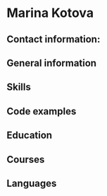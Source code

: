 # Marina Kotova

## Contact information: 

## General information

## Skills 

## Code examples

## Education

## Courses

## Languages
